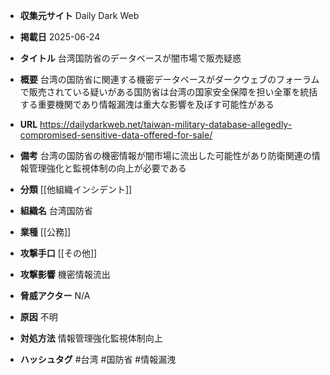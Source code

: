 - **収集元サイト**
Daily Dark Web

- **掲載日**
2025-06-24

- **タイトル**
台湾国防省のデータベースが闇市場で販売疑惑

- **概要**
台湾の国防省に関連する機密データベースがダークウェブのフォーラムで販売されている疑いがある国防省は台湾の国家安全保障を担い全軍を統括する重要機関であり情報漏洩は重大な影響を及ぼす可能性がある

- **URL**
https://dailydarkweb.net/taiwan-military-database-allegedly-compromised-sensitive-data-offered-for-sale/

- **備考**
台湾の国防省の機密情報が闇市場に流出した可能性があり防衛関連の情報管理強化と監視体制の向上が必要である

- **分類**
[[他組織インシデント]]

- **組織名**
台湾国防省

- **業種**
[[公務]]

- **攻撃手口**
[[その他]]

- **攻撃影響**
機密情報流出

- **脅威アクター**
N/A

- **原因**
不明

- **対処方法**
情報管理強化監視体制向上

- **ハッシュタグ**
#台湾 #国防省 #情報漏洩
